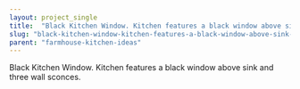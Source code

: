 ```yaml
---
layout: project_single
title:  "Black Kitchen Window. Kitchen features a black window above sink and three wall sconces."
slug: "black-kitchen-window-kitchen-features-a-black-window-above-sink-and-three-wall-sconces"
parent: "farmhouse-kitchen-ideas"
---
```

Black Kitchen Window. Kitchen features a black window above sink and three wall sconces.